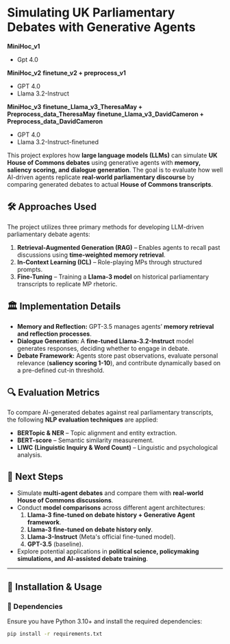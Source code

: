 # Simulating UK Parliamentary Debates with Generative Agents

**MiniHoc_v1**
+ Gpt 4.0

**MiniHoc_v2**
**finetune_v2 + preprocess_v1**
+ GPT 4.0 
+ Llama 3.2-Instruct

**MiniHoc_v3**
**finetune_Llama_v3_TheresaMay + Preprocess_data_TheresaMay**
**finetune_Llama_v3_DavidCameron + Preprocess_data_DavidCameron**
+ GPT 4.0
+ Llama 3.2-Instruct-finetuned



This project explores how **large language models (LLMs)** can simulate **UK House of Commons debates** using generative agents with **memory, saliency scoring, and dialogue generation**. The goal is to evaluate how well AI-driven agents replicate **real-world parliamentary discourse** by comparing generated debates to actual **House of Commons transcripts**.

## 🛠️ Approaches Used  
The project utilizes three primary methods for developing LLM-driven parliamentary debate agents:

1. **Retrieval-Augmented Generation (RAG)** – Enables agents to recall past discussions using **time-weighted memory retrieval**.  
2. **In-Context Learning (ICL)** – Role-playing MPs through structured prompts.  
3. **Fine-Tuning** – Training a **Llama-3 model** on historical parliamentary transcripts to replicate MP rhetoric.

## 🏛️ Implementation Details  
- **Memory and Reflection:** GPT-3.5 manages agents’ **memory retrieval and reflection processes**.  
- **Dialogue Generation:** A **fine-tuned Llama-3.2-Instruct** model generates responses, deciding whether to engage in debate.  
- **Debate Framework:** Agents store past observations, evaluate personal relevance (**saliency scoring 1-10**), and contribute dynamically based on a pre-defined cut-in threshold.

## 🔍 Evaluation Metrics  
To compare AI-generated debates against real parliamentary transcripts, the following **NLP evaluation techniques** are applied:

- **BERTopic & NER** – Topic alignment and entity extraction.
- **BERT-score** – Semantic similarity measurement.
- **LIWC (Linguistic Inquiry & Word Count)** – Linguistic and psychological analysis.

## 📅 Next Steps  
- Simulate **multi-agent debates** and compare them with **real-world House of Commons discussions**.  
- Conduct **model comparisons** across different agent architectures:
  1. **Llama-3 fine-tuned on debate history + Generative Agent framework**.  
  2. **Llama-3 fine-tuned on debate history only**.  
  3. **Llama-3-Instruct** (Meta's official fine-tuned model).  
  4. **GPT-3.5** (baseline).  
- Explore potential applications in **political science, policymaking simulations, and AI-assisted debate training**.

---

## 🚀 Installation & Usage  
### **🔧 Dependencies**  
Ensure you have Python 3.10+ and install the required dependencies:

```bash
pip install -r requirements.txt

